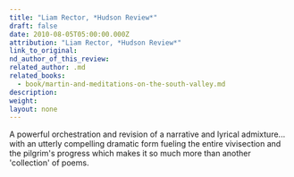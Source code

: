 ```yaml
---
title: "Liam Rector, *Hudson Review*"
draft: false
date: 2010-08-05T05:00:00.000Z
attribution: "Liam Rector, *Hudson Review*"
link_to_original:
nd_author_of_this_review:
related_author: .md
related_books:
  - book/martin-and-meditations-on-the-south-valley.md
description:
weight:
layout: none
---
```

A powerful orchestration and revision of a narrative and lyrical admixture... with an utterly compelling dramatic form fueling the entire vivisection and the pilgrim's progress which makes it so much more than another 'collection' of poems.

